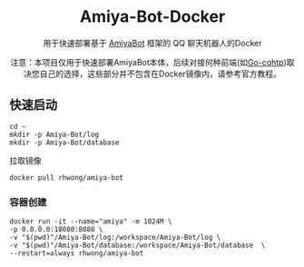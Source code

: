 <div align="center">

# Amiya-Bot-Docker

用于快速部署基于 [AmiyaBot](https://github.com/AmiyaBot/Amiya-Bot) 框架的 QQ 聊天机器人的Docker<br>

注意：本项目仅用于快速部署AmiyaBot本体，后续对接何种前端(如[Go-cqhtp](https://github.com/Mrs4s/go-cqhttp/))取决您自己的选择，这些部分并不包含在Docker镜像内，请参考官方教程。

</div>
<!-- projectInfo end -->

## 快速启动

```shell
cd ~
mkdir -p Amiya-Bot/log
mkdir -p Amiya-Bot/database
```
拉取镜像

```shell
docker pull rhwong/amiya-bot
```
### 容器创建
```shell
docker run -it --name="amiya" -m 1024M \
-p 0.0.0.0:18080:8080 \
-v "$(pwd)"/Amiya-Bot/log:/workspace/Amiya-Bot/log \
-v "$(pwd)"/Amiya-Bot/database:/workspace/Amiya-Bot/database  \
--restart=always rhwong/amiya-bot
```



